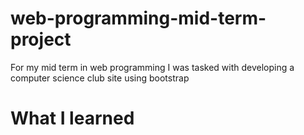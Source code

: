 # web-programming-mid-term-project
For my mid term in web programming I was tasked with developing a computer science club site using bootstrap
# What I learned

